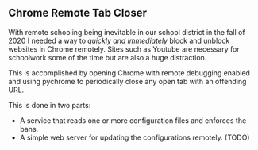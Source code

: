 Chrome Remote Tab Closer
------------------------

With remote schooling being inevitable in our school district in the fall of 
2020 I needed a way to *quickly and immediately* block and unblock websites in Chrome
remotely. Sites such as Youtube are necessary for schoolwork some of the time
but are also a huge distraction.

This is accomplished by opening Chrome with remote debugging enabled and
using pychrome to periodically close any open tab with an offending URL.

This is done in two parts:
- A service that reads one or more configuration files and enforces the bans.
- A simple web server for updating the configurations remotely. (TODO)